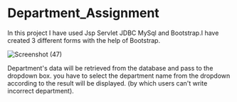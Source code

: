 # <h1> Department_Assignment </h1>
In this project I have used Jsp Servlet JDBC MySql and Bootstrap.I have created 3 different forms with the help of Bootstrap.

![Screenshot (47)](https://user-images.githubusercontent.com/102401268/185804681-3ae5a55e-4da2-44c7-956e-47636ef9e896.png)


Department's data will be retrieved from the database and pass to the  dropdown box. you have to select the department name from the dropdown according to the result will be displayed. (by which users can't write incorrect department).

